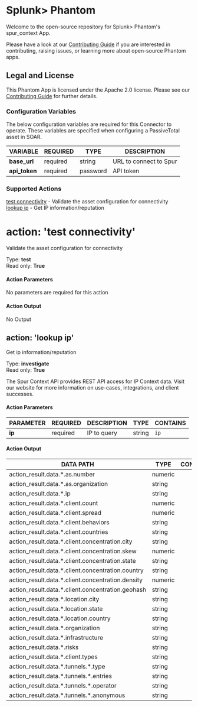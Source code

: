 [comment]: # " File: README.md"
[comment]: # "  Copyright (c) Community, 2023."
[comment]: # ""
[comment]: # "  Licensed under Apache 2.0 (https://www.apache.org/licenses/LICENSE-2.0.txt)"
[comment]: # ""
# Splunk> Phantom

Welcome to the open-source repository for Splunk> Phantom's spur_context App.

Please have a look at our [Contributing Guide](https://github.com/Splunk-SOAR-Apps/.github/blob/main/.github/CONTRIBUTING.md) if you are interested in contributing, raising issues, or learning more about open-source Phantom apps.

## Legal and License

This Phantom App is licensed under the Apache 2.0 license. Please see our [Contributing Guide](https://github.com/Splunk-SOAR-Apps/.github/blob/main/.github/CONTRIBUTING.md#legal-notice) for further details.

### Configuration Variables
The below configuration variables are required for this Connector to operate.  These variables are specified when configuring a PassiveTotal asset in SOAR.

VARIABLE | REQUIRED | TYPE | DESCRIPTION
-------- | -------- | ---- | -----------
**base_url** |  required  | string | URL to connect to Spur
**api_token** |  required  | password | API token

### Supported Actions  
[test connectivity](#action-test-connectivity) - Validate the asset configuration for connectivity   
[lookup ip](#action-lookup-ip) - Get IP information/reputation

# action: 'test connectivity'
Validate the asset configuration for connectivity

Type: **test**  
Read only: **True**

#### Action Parameters
No parameters are required for this action

#### Action Output
No Output  

## action: 'lookup ip'
Get ip information/reputation

Type: **investigate**  
Read only: **True**

The Spur Context API provides REST API access for IP Context data. Visit our website for more information on use-cases, integrations, and client successes.

#### Action Parameters
PARAMETER | REQUIRED | DESCRIPTION | TYPE | CONTAINS
--------- | -------- | ----------- | ---- | --------
**ip** |  required  | IP to query | string |  `ip`

#### Action Output
DATA PATH | TYPE | CONTAINS
--------- | ---- | --------
action\_result\.data\.\*\.as\.number | numeric | 
action\_result\.data\.\*\.as\.organization | string | 
action\_result\.data\.\*\.ip | string | 
action\_result\.data\.\*\.client\.count | numeric | 
action\_result\.data\.\*\.client\.spread | numeric | 
action\_result\.data\.\*\.client\.behaviors | string | 
action\_result\.data\.\*\.client\.countries | string |
action\_result\.data\.\*\.client\.concentration\.city | string | 
action\_result\.data\.\*\.client\.concentration\.skew | numeric | 
action\_result\.data\.\*\.client\.concentration\.state | string | 
action\_result\.data\.\*\.client\.concentration\.country | string | 
action\_result\.data\.\*\.client\.concentration\.density | numeric | 
action\_result\.data\.\*\.client\.concentration\.geohash | string | 
action\_result\.data\.\*\.location\.city | string | 
action\_result\.data\.\*\.location\.state | string | 
action\_result\.data\.\*\.location\.country | string | 
action\_result\.data\.\*\.organization | string |
action\_result\.data\.\*\.infrastructure | string | 
action\_result\.data\.\*\.risks | string | 
action\_result\.data\.\*\.client\.types | string | 
action\_result\.data\.\*\.tunnels\.\*\.type | string | 
action\_result\.data\.\*\.tunnels\.\*\.entries | string | 
action\_result\.data\.\*\.tunnels\.\*\.operator | string | 
action\_result\.data\.\*\.tunnels\.\*\.anonymous | string | 
